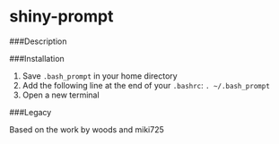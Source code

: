 shiny-prompt
============

###Description


###Installation

1. Save `.bash_prompt` in your home directory
2. Add the following line at the end of your `.bashrc`:
   `. ~/.bash_prompt`
3. Open a new terminal

###Legacy

Based on the work by woods and miki725
